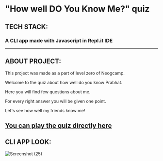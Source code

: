 # "How well DO You Know Me?" quiz

## TECH STACK:

### A CLI app made with Javascript in Repl.it IDE

---

## ABOUT PROJECT:

 This project was made as a part of level zero of Neogcamp.

 Welcome to the quiz about how well do you know Prabhat.

 Here you will find few questions about me.

 For every right answer you will be given one point.

 Let's see how well my friends know me!

## [You can play the quiz directly here](https://replit.com/@PrabhatBadoni1/general-knowledge-quiz?embed=true)

## CLI APP LOOK:

![Screenshot (25)](https://user-images.githubusercontent.com/105518599/208824125-70f737b5-305b-4716-8ddc-ee6396cd38ce.png)
